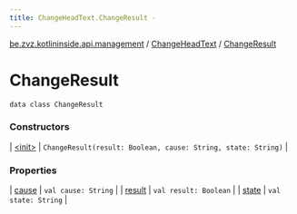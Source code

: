 ```yaml
---
title: ChangeHeadText.ChangeResult - 
---
```


[be.zvz.kotlininside.api.management](../../index.html) / [ChangeHeadText](../index.html) / [ChangeResult](./index.html)

# ChangeResult

`data class ChangeResult`

### Constructors

| [&lt;init&gt;](-init-.html) | `ChangeResult(result: Boolean, cause: String, state: String)` |

### Properties

| [cause](cause.html) | `val cause: String` |
| [result](result.html) | `val result: Boolean` |
| [state](state.html) | `val state: String` |

